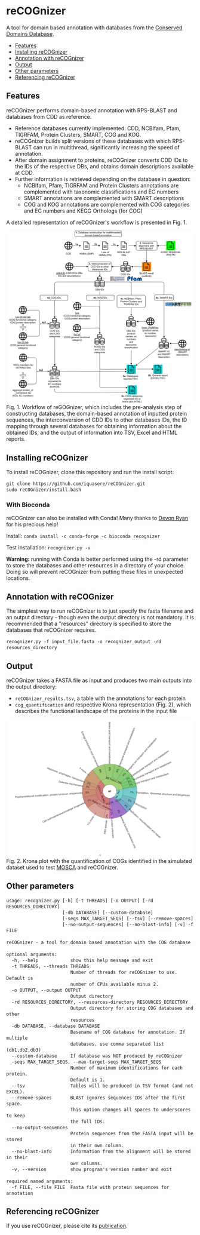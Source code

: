 # reCOGnizer

A tool for domain based annotation with databases from the [Conserved Domains Database](https://www.ncbi.nlm.nih.gov/Structure/cdd/cdd.shtml).

* [Features](https://github.com/iquasere/reCOGnizer#features)
* [Installing reCOGnizer](https://github.com/iquasere/reCOGnizer#installing-recognizer)
* [Annotation with reCOGnizer](https://github.com/iquasere/reCOGnizer#annotation-with-recognizer)
* [Output](https://github.com/iquasere/reCOGnizer#output)
* [Other parameters](https://github.com/iquasere/reCOGnizer#other-parameters)
* [Referencing reCOGnizer](https://github.com/iquasere/reCOGnizer#referencing-recognizer)


## Features

reCOGnizer performs domain-based annotation with RPS-BLAST and databases from CDD as reference.
* Reference databases currently implemented: CDD, NCBIfam, Pfam, TIGRFAM, Protein Clusters, SMART, COG and KOG.
* reCOGnizer builds split versions of these databases with which RPS-BLAST can run in multithread, significantly increasing the speed of annotation.
* After domain assignment to proteins, reCOGnizer converts CDD IDs to the IDs of the respective DBs, and obtains domain descriptions available at CDD.
* Further information is retrieved depending on the database in question:
    * NCBIfam, Pfam, TIGRFAM and Protein Clusters annotations are complemented with taxonomic classifications and EC numbers
    * SMART annotations are complemented with SMART descriptions
    * COG and KOG annotations are complemented with COG categories and EC numbers and KEGG Orthologs (for COG)

A detailed representation of reCOGnizer's workflow is presented in Fig. 1.

![ScreenShot](recognizer_workflow.jpg)
Fig. 1. Workflow of reGOGnizer, which includes the pre-analysis step of constructing databases, the domain-based annotation of inputted protein sequences, the interconversion of CDD IDs to other databases IDs, the ID mapping through several databases for obtaining information about the obtained IDs, and the output of information into TSV, Excel and HTML reports.

## Installing reCOGnizer

To install reCOGnizer, clone this repository and run the install script:
```
git clone https://github.com/iquasere/reCOGnizer.git
sudo reCOGnizer/install.bash
```

### With Bioconda

reCOGnizer can also be installed with Conda! Many thanks to [Devon Ryan](https://github.com/dpryan79) for his precious help!

Install:  ```conda install -c conda-forge -c bioconda recognizer```

Test installation: ```recognizer.py -v```

**Warning:** running with Conda is better performed using the -rd parameter to store the databases and other resources in a directory of your choice. Doing so will prevent reCOGnizer from putting these files in unexpected locations.

## Annotation with reCOGnizer

The simplest way to run reCOGnizer is to just specify the fasta filename and an output directory - though even the output directory is not mandatory. It is recommended that a "resources" directory is specified to store the databases that reCOGnizer requires.
```
recognizer.py -f input_file.fasta -o recognizer_output -rd resources_directory
```

## Output

reCOGnizer takes a FASTA file as input and produces two main outputs into the output directory:
* ```reCOGnizer_results.tsv```, a table with the annotations for each protein
* ```cog_quantification``` and respective Krona representation (Fig. 2), which describes the functional landscape of the proteins in the input file

![ScreenShot](krona_plot.png)
Fig. 2. Krona plot with the quantification of COGs identified in the simulated dataset used to test [MOSCA](github.com/iquasere/MOSCA) and reCOGnizer.

## Other parameters

```
usage: recognizer.py [-h] [-t THREADS] [-o OUTPUT] [-rd RESOURCES_DIRECTORY]
                     [-db DATABASE] [--custom-database]
                     [-seqs MAX_TARGET_SEQS] [--tsv] [--remove-spaces]
                     [--no-output-sequences] [--no-blast-info] [-v] -f FILE

reCOGnizer - a tool for domain based annotation with the COG database

optional arguments:
  -h, --help            show this help message and exit
  -t THREADS, --threads THREADS
                        Number of threads for reCOGnizer to use. Default is
                        number of CPUs available minus 2.
  -o OUTPUT, --output OUTPUT
                        Output directory
  -rd RESOURCES_DIRECTORY, --resources-directory RESOURCES_DIRECTORY
                        Output directory for storing COG databases and other
                        resources
  -db DATABASE, --database DATABASE
                        Basename of COG database for annotation. If multiple
                        databases, use comma separated list (db1,db2,db3)
  --custom-database     If database was NOT produced by reCOGnizer
  -seqs MAX_TARGET_SEQS, --max-target-seqs MAX_TARGET_SEQS
                        Number of maximum identifications for each protein.
                        Default is 1.
  --tsv                 Tables will be produced in TSV format (and not EXCEL).
  --remove-spaces       BLAST ignores sequences IDs after the first space.
                        This option changes all spaces to underscores to keep
                        the full IDs.
  --no-output-sequences
                        Protein sequences from the FASTA input will be stored
                        in their own column.
  --no-blast-info       Information from the alignment will be stored in their
                        own columns.
  -v, --version         show program's version number and exit

required named arguments:
  -f FILE, --file FILE  Fasta file with protein sequences for annotation
```

## Referencing reCOGnizer

If you use reCOGnizer, please cite its [publication](https://www.sciencedirect.com/science/article/pii/S2001037022001179).